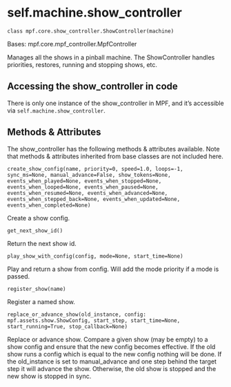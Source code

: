 
# self.machine.show_controller

`class mpf.core.show_controller.ShowController(machine)`

Bases: mpf.core.mpf_controller.MpfController

Manages all the shows in a pinball machine. The ShowController handles priorities, restores, running and stopping shows, etc.

## Accessing the show_controller in code

There is only one instance of the show_controller in MPF, and it’s accessible via `self.machine.show_controller`.

## Methods & Attributes

The show_controller has the following methods & attributes available. Note that methods & attributes inherited from base classes are not included here.

`create_show_config(name, priority=0, speed=1.0, loops=-1, sync_ms=None, manual_advance=False, show_tokens=None, events_when_played=None, events_when_stopped=None, events_when_looped=None, events_when_paused=None, events_when_resumed=None, events_when_advanced=None, events_when_stepped_back=None, events_when_updated=None, events_when_completed=None)`

Create a show config.

`get_next_show_id()`

Return the next show id.

`play_show_with_config(config, mode=None, start_time=None)`

Play and return a show from config. Will add the mode priority if a mode is passed.

`register_show(name)`

Register a named show.

`replace_or_advance_show(old_instance, config: mpf.assets.show.ShowConfig, start_step, start_time=None, start_running=True, stop_callback=None)`

Replace or advance show. Compare a given show (may be empty) to a show config and ensure that the new config becomes effective. If the old show runs a config which is equal to the new config nothing will be done. If the old_instance is set to manual_advance and one step behind the target step it will advance the show. Otherwise, the old show is stopped and the new show is stopped in sync.

